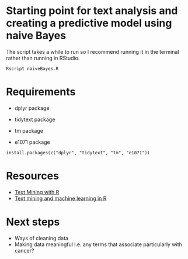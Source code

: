 # Starting point for text analysis and creating a predictive model using naive Bayes

The script takes a while to run so I recommend running it in the terminal rather
than running in RStudio.

```
Rscript naiveBayes.R
```
# Requirements
* dplyr package

* tidytext package

* tm package

* e1071 package
```
install.packages(c("dplyr", "tidytext", "tm", "e1071"))
```

# Resources
* [Text Mining with R](http://tidytextmining.com/tidytext.html)
* [Text mining and machine learning in R](http://data-analytics.net/cep/Schedule_files/Textmining%20%20Clustering,%20Topic%20Modeling,%20and%20Classification.htm)

# Next steps
* Ways of cleaning data
* Making data meaningful i.e. any terms that associate particularly with cancer?
